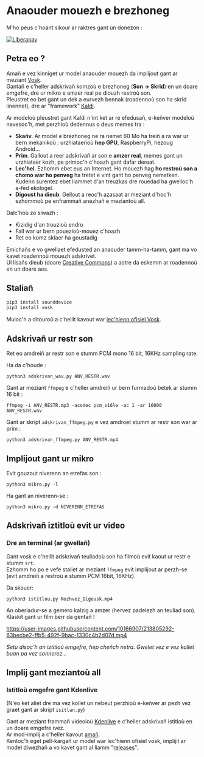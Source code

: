 # Anaouder mouezh e brezhoneg

M'ho peus c'hoant sikour ar raktres gant un donezon :

[![Liberapay](https://liberapay.com/assets/widgets/donate.svg)](https://liberapay.com/gweltou/donate)

## Petra eo ?

Amañ e vez kinniget ur model anaouder mouezh da implijout gant ar meziant [Vosk](https://github.com/alphacep/vosk-api).\
Gantañ e c'heller adskrivañ komzoù e brezhoneg (**Son -> Skrid**) en un doare emgefre, dre ur mikro e amzer real pe diouzh restroù son.\
Pleustret eo bet gant un dek a eurvezh bennak (roadennoù son ha skrid linennet), dre ar "framework" [Kaldi](https://www.kaldi-asr.org/).

Ar modeloù pleustret gant Kaldi n'int ket ar re efedusañ, e-keñver modeloù nevesoc'h, met perzhioù dedennus o deus memes tra :

 * **Skañv**. Ar model e brezhoneg ne ra nemet 60 Mo ha treiñ a ra war ur bern mekanikoù : urzhiataerioù **hep GPU**, RaspberryPi, hezoug Android...
 * **Prim**. Gallout a reer adskrivañ ar son e **amzer real**, memes gant un urzhiataer kozh, pe primoc'h c'hoazh gant dafar dereat.
 * **Lec'hel**. Ezhomm ebet eus an Internet. Ho mouezh hag **ho restroù son a chomo war ho penveg** ha tretet e vint gant ho penveg nemetken. Kudenn surentez ebet liammet d'an treuzkas dre rouedad ha gwelloc'h a-fed ekologel.
 * **Digoust ha dieub**. Gellout a reoc'h azasaat ar meziant d'hoc'h ezhommoù pe enframmañ anezhañ e meziantoù all.

Dalc'hoù zo siwazh :
 * Kizidig d'an trouzioù endro
 * Fall war ur bern pouezioù-mouez c'hoazh
 * Ret eo komz sklaer ha goustadig

Emichañs e vo gwellaet efedusted an anaouder tamm-ha-tamm, gant ma vo kavet roadennoù mouezh adskrivet.\
Ul lisañs dieub (doare [Creative Commons](https://creativecommons.org/licenses/)) a aotre da eskemm ar roadennoù en un doare aes.

## Staliañ

```bash
pip3 install sounddevice
pip3 install vosk
```

Muioc'h a ditouroù a c'hellit kavout war [lec'hienn ofisiel Vosk](https://alphacephei.com/vosk/install#python-installation-from-pypi).

## Adskrivañ ur restr son

Ret eo amdreiñ ar restr son e stumm PCM mono 16 bit, 16KHz sampling rate.

Ha da c'houde :

``python3 adskrivan_wav.py ANV_RESTR.wav``

Gant ar meziant `ffmpeg` e c'heller amdreiñ ur bern furmadoù betek ar stumm 16 bit :

``ffmpeg -i ANV_RESTR.mp3 -acodec pcm_s16le -ac 1 -ar 16000 ANV_RESTR.wav``

Gant ar skript `adskrivan_ffmpeg.py` e vez amdroet stumm ar restr son war ar prim :

``python3 adskrivan_ffmpeg.py ANV_RESTR.mp4``

 
## Implijout gant ur mikro

Evit gouzout niverenn an etrefas son :

``python3 mikro.py -l``

Ha gant an niverenn-se :

``python3 mikro.py -d NIVERENN_ETREFAS``

## Adskrivañ iztitloù evit ur video

### Dre an terminal (ar gwellañ)

Gant vosk e c'hellit adskrivañ teuliadoù son ha filmoù evit kaout ur restr e stumm `srt`.\
Ezhomm ho po e vefe staliet ar meziant `ffmpeg` evit implijout ar perzh-se (evit amdreiñ a restroù e stumm PCM 16bit, 16KHz).

Da skouer:

``python3 istitlou.py Nozhvez_Digousk.mp4``

An oberiadur-se a gemero kalzig a amzer (hervez padelezh an teuliad son). Klaskit gant ur film berr da gentañ !

https://user-images.githubusercontent.com/10166907/213805292-63becbe2-ffb5-492f-9bac-1330c4b2d07d.mp4

*Setu disoc'h an iztitloù emgefre, hep cheñch netra. Gwelet vez e vez kollet buan pa vez sonnerez...*


## Implij gant meziantoù all

### Istitloù emgefre gant Kdenlive

(N'eo ket aliet dre ma vez kollet un nebeut perzhioù e-keñver ar pezh vez graet gant ar skript `isitlan.py`)

Gant ar meziant frammañ videoioù [Kdenlive](https://kdenlive.org/) e c'heller adskrivañ istitloù en un doare emgefre ivez.\
Ar mod-implij a c'heller kavout [amañ](https://docs.kdenlive.org/en/effects_and_compositions/speech_to_text.html).\
Kentoc'h eget pell-kargañ ur model war lec'hienn ofisiel vosk, implijit ar model diwezhañ a vo kavet gant al liamm "[releases](https://github.com/gweltou/Vosk-bzg/releases)".
